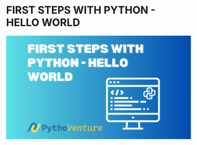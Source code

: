 # FIRST STEPS WITH PYTHON - HELLO WORLD

![First steps with Python - Hello World](https://github.com/PythoVenture/Blog/blob/main/use-case/first-steps-with-python/hello-world/images/First%20steps%20with%20Python%20-%20Hello%20World.png?raw=true)


